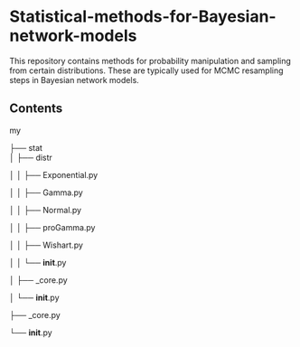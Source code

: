# Statistical-methods-for-Bayesian-network-models
This repository contains methods for probability manipulation and sampling from certain distributions. These are typically used for MCMC resampling steps in Bayesian network models.

## Contents
my  

├── stat  
│   ├── distr  

│   │   ├── Exponential.py  

│   │   ├── Gamma.py  

│   │   ├── Normal.py  

│   │   ├── proGamma.py  

│   │   ├── Wishart.py  

│   │   └── __init__.py  

│   ├── _core.py  

│   └── __init__.py  

├── _core.py  

└── __init__.py
